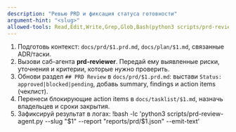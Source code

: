 ```yaml
---
description: "Ревью PRD и фиксация статуса готовности"
argument-hint: "<slug>"
allowed-tools: Read,Edit,Write,Grep,Glob,Bash(python3 scripts/prd-review-agent.py:*)
---
```

1) Подготовь контекст: `docs/prd/$1.prd.md`, `docs/plan/$1.md`, связанные ADR/таски.
2) Вызови саб-агента **prd-reviewer**. Передай ему выявленные риски, уточнения и критерии, которые нужно проверить.
3) Обнови раздел `## PRD Review` в `docs/prd/$1.prd.md`: выстави `Status: approved|blocked|pending`, добавь summary, findings и action items (чеклист).
4) Перенеси блокирующие action items в `docs/tasklist/$1.md`, назначь владельцев и сроки закрытия.
5) Зафиксируй результат в логах:
!bash -lc 'python3 scripts/prd-review-agent.py --slug "$1" --report "reports/prd/$1.json" --emit-text'
